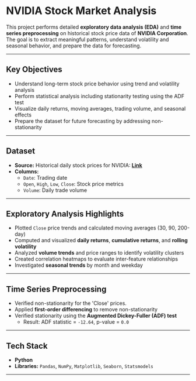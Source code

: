 # NVIDIA Stock Market Analysis

This project performs detailed **exploratory data analysis (EDA)** and **time series preprocessing** on historical stock price data of **NVIDIA Corporation**. The goal is to extract meaningful patterns, understand volatility and seasonal behavior, and prepare the data for forecasting.

---

## Key Objectives

- Understand long-term stock price behavior using trend and volatility analysis
- Perform statistical analysis including stationarity testing using the ADF test
- Visualize daily returns, moving averages, trading volume, and seasonal effects
- Prepare the dataset for future forecasting by addressing non-stationarity

---

## Dataset

- **Source:** Historical daily stock prices for NVIDIA: [**Link**](https://www.kaggle.com/datasets/adilshamim8/nvidia-stock-market-history/data)
- **Columns:**
  - `Date`: Trading date
  - `Open`, `High`, `Low`, `Close`: Stock price metrics
  - `Volume`: Daily trade volume

---

## Exploratory Analysis Highlights

- Plotted `Close` price trends and calculated moving averages (30, 90, 200-day)
- Computed and visualized **daily returns**, **cumulative returns**, and **rolling volatility**
- Analyzed **volume trends** and price ranges to identify volatility clusters
- Created correlation heatmaps to evaluate inter-feature relationships
- Investigated **seasonal trends** by month and weekday

---

## Time Series Preprocessing

- Verified non-stationarity for the 'Close' prices.
- Applied **first-order differencing** to remove non-stationarity
- Verified stationarity using the **Augmented Dickey-Fuller (ADF) test**
  - Result: ADF statistic = `-12.64`, p-value = `0.0`

---

## Tech Stack

- **Python**
- **Libraries:** `Pandas`, `NumPy`, `Matplotlib`, `Seaborn`, `Statsmodels`

---
